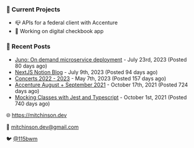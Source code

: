 ### 📌 Current Projects
- 📪 APIs for a federal client with Accenture
- 🤑 Working on digital checkbook app

### 📝 Recent Posts

- [Juno: On demand microservice deployment](https://blog.mitchinson.dev/juno) - July 23rd, 2023 (Posted 80 days ago)
- [NextJS Notion Blog](https://blog.mitchinson.dev/blog-2023) - July 9th, 2023 (Posted 94 days ago)
- [Concerts 2022 - 2023](https://blog.mitchinson.dev/concerts-2023) - May 7th, 2023 (Posted 157 days ago)
- [Accenture August + September 2021](https://blog.mitchinson.dev/pillar/aug-sep-21) - October 17th, 2021 (Posted 724 days ago)
- [Mocking Classes with Jest and Typescript](https://blog.mitchinson.dev/jest-typescript-mocks) - October 1st, 2021 (Posted 740 days ago)

🌐 https://mitchinson.dev

💌 mitchinson.dev@gmail.com

🐦 [@115bwm](https://twitter.com/115bwm)